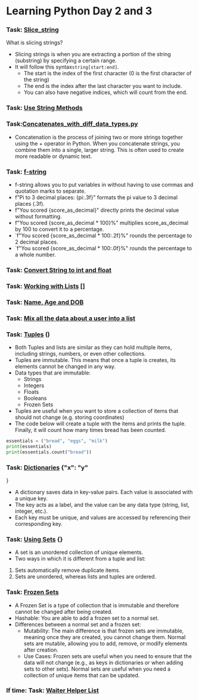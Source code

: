# Learning Python Day 2 and 3

### Task: [Slice_string](Slice_string.py)

What is slicing strings?
* Slicing strings is when you are extracting a portion of the string (substring) by specifying a certain range. 
* It will follow this syntax```string[start:end]```.
    * The start is the index of the first character (0 is the first character of the string)
    * The end is the index after the last character you want to include. 
    * You can also have negative indices, which will count from the end. 

### Task: [Use String Methods](Use_String_Methods.py)

### Task:[Concatenates_with_diff_data_types.py](Concatenates_with_diff_data_types.py)
* Concatenation is the process of joining two or more strings together using the + operator in Python. When you concatenate strings, you combine them into a single, larger string. This is often used to create more readable or dynamic text.

### Task: [f-string](f-string.py)
* f-string allows you to put variables in without having to use commas and quotation marks to separate. 
* f"Pi to 3 decimal places: {pi:.3f}" formats the pi value to 3 decimal places (.3f).
* f"You scored {score_as_decimal}" directly prints the decimal value without formatting.
* f"You scored {score_as_decimal * 100}%" multiplies score_as_decimal by 100 to convert it to a percentage.
* `f"You scored {score_as_decimal * 100:.2f}%" rounds the percentage to 2 decimal places.
* `f"You scored {score_as_decimal * 100:.0f}%" rounds the percentage to a whole number.

### Task: [Convert String to int and float](Convert_String_to_int_and_float.py)

### Task: [Working with Lists](Lists.py) []

### Task: [Name, Age and DOB](Name_Age_DOB.py)

### Task: [Mix all the data about a user into a list](Mix_data_into_a_list.py)

### Task: [Tuples](Tuples.py) ()
* Both Tuples and lists are similar as they can hold multiple items, including strings, numbers, or even other collections.
* Tuples are immutable. This means that once a tuple is creates, its elements cannot be changed in any way. 
* Data types that are immutable: 
  * Strings
  * Integers
  * Floats
  * Booleans 
  * Frozen Sets
* Tuples are useful when you want to store a collection of items that should not change (e.g. storing coordinates)
* The code below will create a tuple with the items and prints the tuple. Finally, it will count how many times bread has been counted. 
```python
essentials = ("bread", "eggs", "milk")
print(essentials)
print(essentials.count("bread"))
```

### Task: [Dictionaries](Dictionaries.py) {"x": "y"
}
* A dictionary saves data in key-value pairs. Each value is associated with a unique key. 
* The key acts as a label, and the value can be any data type (string, list, integer, etc.). 
* Each key must be unique, and values are accessed by referencing their corresponding key.

### Task: [Using Sets](Using%20Sets.py) {}
* A set is an unordered collection of unique elements.
* Two ways in which it is different from a tuple and list:
1) Sets automatically remove duplicate items.
2) Sets are unordered, whereas lists and tuples are ordered. 

### Task: [Frozen Sets](Frozen_set.py)
* A Frozen Set is a type of collection that is immutable and therefore cannot be changed after being created. 
* Hashable: You are able to add a frozen set to a normal set.
* Differences between a normal set and a frozen set: 
  * Mutability: The main difference is that frozen sets are immutable, meaning once they are created, you cannot change them. Normal sets are mutable, allowing you to add, remove, or modify elements after creation.
  * Use Cases: Frozen sets are useful when you need to ensure that the data will not change (e.g., as keys in dictionaries or when adding sets to other sets). Normal sets are useful when you need a collection of unique items that can be updated.

### If time: Task: [Waiter Helper List](Waiter_helper_list.py)


